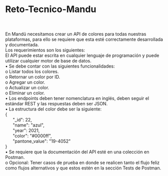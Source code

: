 # Reto-Tecnico-Mandu
 <br /> <br />En Mandü necesitamos crear un API de colores para todas nuestras plataformas, para ello se requiere
que esta esté correctamente desarrollada y documentada.
 <br />Los requerimientos son los siguientes:
 <br />El API puede estar escrita en cualquier lenguaje de programación y puede utilizar cualquier
motor de base de datos.
 <br />• Se debe contar con las siguientes funcionalidades:
 <br />o Listar todos los colores.
 <br />o Retornar un color por ID.
 <br />o Agregar un color.
 <br />o Actualizar un color.
 <br />o Eliminar un color.
 <br />• Los endpoints deben tener nomenclatura en inglés, deben seguir el estándar REST y las
respuestas deben ser JSON.
 <br />• La estructura del color debe ser la siguiente:
 <br />{
 <br /> &nbsp;&nbsp;&nbsp;&nbsp;&nbsp;&nbsp;"_id": 22,
 <br /> &nbsp;&nbsp;&nbsp;&nbsp;&nbsp;&nbsp;"name": "azul",
 <br /> &nbsp;&nbsp;&nbsp;&nbsp;&nbsp;&nbsp;"year": 2021,
 <br /> &nbsp;&nbsp;&nbsp;&nbsp;&nbsp;&nbsp;"color": "#0000ff",
 <br /> &nbsp;&nbsp;&nbsp;&nbsp;&nbsp;&nbsp;"pantone_value": "19-4052"
 <br />}
 <br />• Se requiere que la documentación del API esté en una colección en Postman.
 <br />o Opcional: Tener casos de prueba en donde se realicen tanto el flujo feliz como flujos
alternativos y que estos estén en la sección Tests de Postman.
